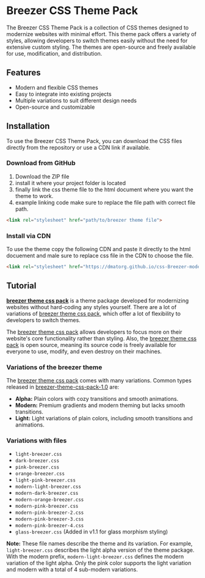 # Breezer CSS Theme Pack

The Breezer CSS Theme Pack is a collection of CSS themes designed to modernize websites with minimal effort. This theme pack offers a variety of styles, allowing developers to switch themes easily without the need for extensive custom styling. The themes are open-source and freely available for use, modification, and distribution.

## Features

- Modern and flexible CSS themes
- Easy to integrate into existing projects
- Multiple variations to suit different design needs
- Open-source and customizable

## Installation

To use the Breezer CSS Theme Pack, you can download the CSS files directly from the repository or use a CDN link if available.

### Download from GitHub

1. Download the ZIP file
2. install it where your project folder is located
3. finally link the css theme file to the html document where you want the theme to work.
4. example linking code make sure to replace the file path with correct file path.
```html
<link rel="stylesheet" href="path/to/breezer theme file">
```

### Install via CDN

To use the theme copy the following CDN and paste it directly to the html docuement and male sure to replace css file in the CDN to choose the file.

```html
<link rel="stylesheet" href="https://dmatorg.github.io/css-Breezer-modern-theme-pack/light-breezer.css">
```

## Tutorial

**[breezer theme css pack](#)** is a theme package developed for modernizing websites without hard-coding any styles yourself. There are a lot of variations of [breezer theme css pack](#), which offer a lot of flexibility to developers to switch themes.

The [breezer theme css pack](#) allows developers to focus more on their website's core functionality rather than styling. Also, the [breezer theme css pack](#) is open source, meaning its source code is freely available for everyone to use, modify, and even destroy on their machines.

### Variations of the breezer theme

The [breezer theme css pack](#) comes with many variations. Common types released in [breezer-theme-css-pack-1.0](#) are:

- **Alpha:** Plain colors with cozy transitions and smooth animations.
- **Modern:** Premium gradients and modern theming but lacks smooth transitions.
- **Light:** Light variations of plain colors, including smooth transitions and animations.

### Variations with files

- `light-breezer.css`
- `dark-breezer.css`
- `pink-breezer.css`
- `orange-breezer.css`
- `light-pink-breezer.css`
- `modern-light-breezer.css`
- `modern-dark-breezer.css`
- `modern-orange-breezer.css`
- `modern-pink-breezer.css`
- `modern-pink-breezer-2.css`
- `modern-pink-breezer-3.css`
- `modern-pink-breezer-4.css`
- `glass-breezer.css` (Added in v1.1 for glass morphism styling)

**Note:** These file names describe the theme and its variation. For example, `light-breezer.css` describes the light alpha version of the theme package. With the modern prefix, `modern-light-breezer.css` defines the modern variation of the light alpha. Only the pink color supports the light variation and modern with a total of 4 sub-modern variations.

